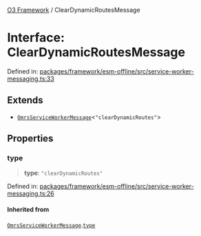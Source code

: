[O3 Framework](../API.md) / ClearDynamicRoutesMessage

# Interface: ClearDynamicRoutesMessage

Defined in: [packages/framework/esm-offline/src/service-worker-messaging.ts:33](https://github.com/openmrs/openmrs-esm-core/blob/18d2874f03a33a6ab8295af0e87ac97fdd150718/packages/framework/esm-offline/src/service-worker-messaging.ts#L33)

## Extends

- [`OmrsServiceWorkerMessage`](OmrsServiceWorkerMessage.md)\<`"clearDynamicRoutes"`\>

## Properties

### type

> **type**: `"clearDynamicRoutes"`

Defined in: [packages/framework/esm-offline/src/service-worker-messaging.ts:26](https://github.com/openmrs/openmrs-esm-core/blob/18d2874f03a33a6ab8295af0e87ac97fdd150718/packages/framework/esm-offline/src/service-worker-messaging.ts#L26)

#### Inherited from

[`OmrsServiceWorkerMessage`](OmrsServiceWorkerMessage.md).[`type`](OmrsServiceWorkerMessage.md#type)
